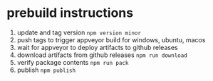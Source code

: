 # prebuild instructions

1. update and tag version `npm version minor`
2. push tags to trigger appveyor build for windows, ubuntu, macos
3. wait for appveyor to deploy artifacts to github releases
4. download artifacts from github releases `npm run download`
5. verify package contents `npm run pack`
6. publish `npm publish`